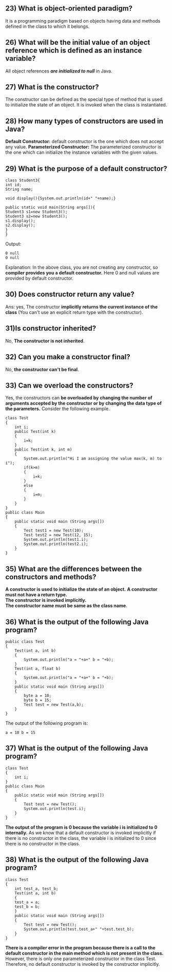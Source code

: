 ## 23) What is object-oriented paradigm?

It is a programming paradigm based on objects having data and methods defined in the class to which it belongs. 

## 26) What will be the initial value of an object reference which is defined as an instance variable?

All object references ***are initialized to null*** in Java.


## 27) What is the constructor?

The constructor can be defined as the special type of method that is used to initialize the state of an object. It is invoked when the class is instantiated.


## 28) How many types of constructors are used in Java?

**Default Constructor:** default constructor is the one which does not accept any value. 
**Parameterized Constructor:** The parameterized constructor is the one which can initialize the instance variables with the given values.

## 29) What is the purpose of a default constructor?

    class Student3{  
    int id;  
    String name;  
      
    void display(){System.out.println(id+" "+name);}  
      
    public static void main(String args[]){  
    Student3 s1=new Student3();  
    Student3 s2=new Student3();  
    s1.display();  
    s2.display();  
    }  
    }  


Output:

    0 null
    0 null

Explanation: In the above class, you are not creating any constructor, so **compiler provides you a default constructor.** Here 0 and null values are provided by default constructor.


## 30) Does constructor return any value?

Ans: yes, The constructor **implicitly returns the current instance of the class** (You can't use an explicit return type with the constructor).

## 31)Is constructor inherited?

No, **The constructor is not inherited**.

## 32) Can you make a constructor final?

No, **the constructor can't be final**.

## 33) Can we overload the constructors?

Yes, the constructors can **be overloaded by changing the number of arguments accepted by the constructor or by changing the data type of the parameters.** Consider the following example.

    class Test   
    {  
        int i;   
        public Test(int k)  
        {  
            i=k;  
        }  
        public Test(int k, int m)  
        {  
            System.out.println("Hi I am assigning the value max(k, m) to i");  
            if(k>m)  
            {  
                i=k;   
            }  
            else   
            {  
                i=m;  
            }  
        }  
    }  
    public class Main   
    {  
        public static void main (String args[])   
        {  
            Test test1 = new Test(10);  
            Test test2 = new Test(12, 15);  
            System.out.println(test1.i);  
            System.out.println(test2.i);  
        }  
    }  
      

## 35) What are the differences between the constructors and methods?


**A constructor is used to initialize the state of an object.** 
**A constructor must not have a return type.**  
**The constructor is invoked implicitly.**  
**The constructor name must be same as the class name**.    



## 36) What is the output of the following Java program?

    public class Test   
    {  
        Test(int a, int b)  
        {  
            System.out.println("a = "+a+" b = "+b);  
        }  
        Test(int a, float b)  
        {  
            System.out.println("a = "+a+" b = "+b);  
        }  
        public static void main (String args[])  
        {  
            byte a = 10;   
            byte b = 15;  
            Test test = new Test(a,b);  
        }  
    }  

The output of the following program is:

    a = 10 b = 15



## 37) What is the output of the following Java program?

    class Test   
    {  
        int i;   
    }  
    public class Main   
    {  
        public static void main (String args[])   
        {  
            Test test = new Test();   
            System.out.println(test.i);  
        }  
    }  

**The output of the program is 0 because the variable i is initialized to 0 internally.** As we know that a default constructor is invoked implicitly if there is no constructor in the class, the variable i is initialized to 0 since there is no constructor in the class.

## 38) What is the output of the following Java program?

    class Test   
    {  
        int test_a, test_b;  
        Test(int a, int b)   
        {  
        test_a = a;   
        test_b = b;   
        }  
        public static void main (String args[])   
        {  
            Test test = new Test();   
            System.out.println(test.test_a+" "+test.test_b);  
        }  
    } 

 
**There is a compiler error in the program because there is a call to the default constructor in the main method which is not present in the class.** However, there is only one parameterized constructor in the class Test. Therefore, no default constructor is invoked by the constructor implicitly.
